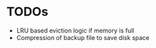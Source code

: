 # TODOs

- LRU based eviction logic if memory is full
- Compression of backup file to save disk space
